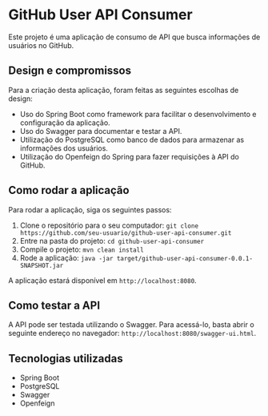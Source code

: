 # GitHub User API Consumer

Este projeto é uma aplicação de consumo de API que busca informações de usuários no GitHub.

## Design e compromissos

Para a criação desta aplicação, foram feitas as seguintes escolhas de design:

- Uso do Spring Boot como framework para facilitar o desenvolvimento e configuração da aplicação.
- Uso do Swagger para documentar e testar a API.
- Utilização do PostgreSQL como banco de dados para armazenar as informações dos usuários.
- Utilização do Openfeign do Spring para fazer requisições à API do GitHub.

## Como rodar a aplicação

Para rodar a aplicação, siga os seguintes passos:

1. Clone o repositório para o seu computador: `git clone https://github.com/seu-usuario/github-user-api-consumer.git`
2. Entre na pasta do projeto: `cd github-user-api-consumer`
3. Compile o projeto: `mvn clean install`
4. Rode a aplicação: `java -jar target/github-user-api-consumer-0.0.1-SNAPSHOT.jar`

A aplicação estará disponível em `http://localhost:8080`.

## Como testar a API

A API pode ser testada utilizando o Swagger. Para acessá-lo, basta abrir o seguinte endereço no navegador: `http://localhost:8080/swagger-ui.html`.

## Tecnologias utilizadas

- Spring Boot
- PostgreSQL
- Swagger
- Openfeign
